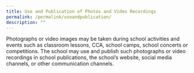```yaml
---
title: Use and Publication of Photos and Video Recordings
permalink: /permalink/useandpublication/
description: ""
---
```


Photographs or video images may be taken during school activities and events such as classroom lessons, CCA, school camps, school concerts or competitions. The school may use and publish such photographs or video recordings in school publications, the school’s website, social media channels, or other communication channels.
